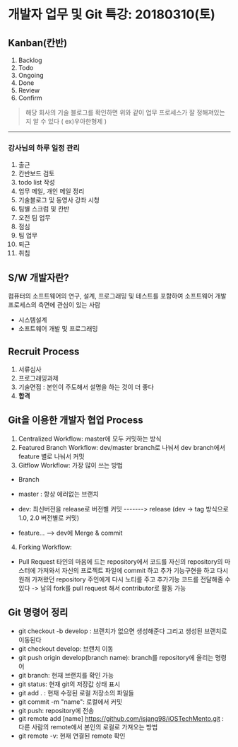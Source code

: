 # 개발자 업무 및 Git 특강: 20180310(토)

## Kanban(칸반)

1. Backlog 
2. Todo 
3. Ongoing 
4. Done 
5. Review 
6. Confirm

> 해당 회사의 기술 블로그를 확인하면 위와 같이 업무 프로세스가 잘 정해져있는지 알 수 있다 ( ex)우아한형제 )

---

### 강사님의 하루 일정 관리

1. 출근
2. 칸반보드 검토
3. todo list 작성
4. 업무 메일, 개인 메일 정리
5. 기술블로그 및 동영사 강좌 시청
6. 팀별 스크럼 및 칸반
7. 오전 팀 업무
8. 점심 
9. 팀 업무
10. 퇴근 
11. 취침

## S/W 개발자란?

컴퓨터의 소프트웨어의 연구, 설계, 프로그래밍 및 테스트를 포함하여
소프트웨어 개발 프로세스의 측면에 관심이 있는 사람

- 시스템설계
- 소프트웨어 개발 및 프로그래밍

## Recruit Process

1. 서류심사 
2. 프로그래밍과제 
3. 기술면접 : 본인이 주도해서 설명을 하는 것이 더 좋다 
4. **합격**


## Git을 이용한 개발자 협업 Process

1. Centralized Workflow: master에 모두 커밋하는 방식
2. Featured Branch Workflow: dev/master branch로 나눠서 dev branch에서 feature 별로 나눠서 커밋
3. Gitflow Workflow: 가장 많이 쓰는 방법

 - Branch

  - master : 항상 에러없는 브랜치
  - dev: 최신버전을 release로 버전별 커밋 -------> release (dev -> tag 방식으로 1.0, 2.0 버전별로 커밋)
  - feature... --> dev에 Merge & commit

4. Forking Workflow: 
  - Pull Request 타인의 마음에 드는 repository에서 코드를 자신의 repository의 마스터에 가져와서 자신의 프로젝트 파일에 commit 하고 추가 기능구현을 하고 다시 원래 가져왔던 repository 주인에게 다시 노티를 주고 추가기능 코드를 전달해줄 수 있다
-> 남의 fork를 pull request 해서 contributor로 활동 가능

## Git 명령어 정리

- git checkout -b develop : 브랜치가 없으면 생성해준다 그리고 생성된 브랜치로 이동된다
- git checkout develop: 브랜치 이동
- git push origin develop(branch name): branch를 repository에 올리는 명령어 
- git branch: 현재 브랜치를 확인 가능
- git status: 현재 git의 저장값 상태 표시
- git add . : 현재 수정된 로컬 저장소의 파일들
- git commit -m "name": 로컬에서 커밋
- git push: repository에 전송
- git remote add [name] https://github.com/isjang98/iOSTechMento.git : 다른 사람의 remote에서
본인의 로컬로 가져오는 방법
- git remote -v: 현재 연결된 remote 확인